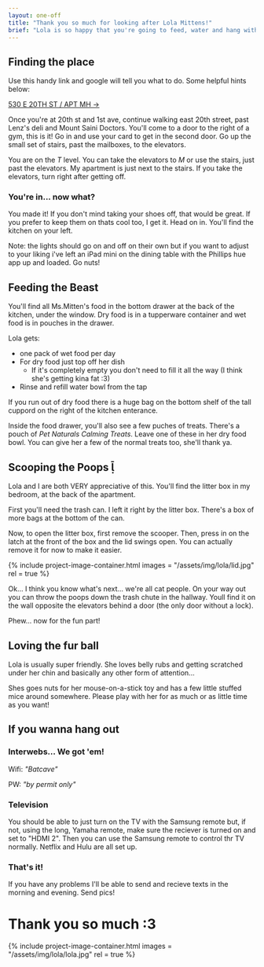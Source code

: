 ```yaml
---
layout: one-off
title: "Thank you so much for looking after Lola Mittens!"
brief: "Lola is so happy that you're going to feed, water and hang with her while I'm away. I've made this guide to help you find her, and everything you need to keep her in purrfect condition!"
--- 
```


## Finding the place

Use this handy link and google will tell you what to do. Some helpful hints below:

[530 E 20TH ST / APT MH &rarr;](https://goo.gl/maps/mQdSpU4r16T2)


Once you're at 20th st and 1st ave, continue walking east 20th street, past Lenz's deli and Mount Saini Doctors. You'll come to a door to the right of a gym, this is it! Go in and use your card to get in the second door. Go up the small set of stairs, past the mailboxes, to the elevators. 

You are on the _T_ level. You can take the elevators to _M_ or use the stairs, just past the elevators. My apartment is just next to the stairs. If you take the elevators, turn right after getting off.

### You're in... now what?

You made it! If you don't mind taking your shoes off, that would be great. If you prefer to keep them on thats cool too, I get it. Head on in. You'll find the kitchen on your left.

Note: the lights should go on and off on their own but if you want to adjust to your liking i've left an iPad mini on the dining table with the Phillips hue app up and loaded. Go nuts!

## Feeding the Beast

You'll find all Ms.Mitten's food in the bottom drawer at the back of the kitchen, under the window. Dry food is in a tupperware container and wet food is in pouches in the drawer. 

Lola gets:

- one pack of wet food per day
- For dry food just top off her dish
  - If it's completely empty you don't need to fill it all the way (I think she's getting kina fat :3)
- Rinse and refill water bowl from the tap 

If you run out of dry food there is a huge bag on the bottom shelf of the tall cuppord on the right of the kitchen enterance. 

Inside the food drawer, you'll also see a few puches of treats. There's a pouch of _Pet Naturals Calming Treats_. Leave one of these in her dry food bowl. You can give her a few of the normal treats too, she'll thank ya.

## Scooping the Poops &#57434;

Lola and I are both VERY appreciative of this. You'll find the litter box in my bedroom, at the back of the apartment.

First you'll need the trash can. I left it right by the litter box. There's a box of more bags at the bottom of the can.

Now, to open the litter box, first remove the scooper. Then, press in on the latch at the front of the box and the lid swings open. You can actually remove it for now to make it easier. 

{%
  include project-image-container.html
  images = "/assets/img/lola/lid.jpg"
  rel = true
%}

Ok... I think you know what's next... we're all cat people. On your way out you can throw the poops down the trash chute in the hallway. Youll find it on the wall opposite the elevators behind a door (the only door without a lock).

Phew... now for the fun part!

## Loving the fur ball

Lola is usually super friendly. She loves belly rubs and getting scratched under her chin and basically any other form of attention...

Shes goes nuts for her mouse-on-a-stick toy and has a few little stuffed mice around somewhere. Please play with her for as much or as little time as you want!

## If you wanna hang out

### Interwebs... We got 'em!
Wifi: _"Batcave"_

PW: _"by permit only"_

### Television
You should be able to just turn on the TV with the Samsung remote but, if not, using the long, Yamaha remote, make sure the reciever is turned on and set to "HDMI 2". Then you can use the Samsung remote to control thr TV normally. Netflix and Hulu are all set up.

### That's it!

If you have any problems I'll be able to send and recieve texts in the morning and evening. Send pics!

# Thank you so much :3  

{%
  include project-image-container.html
  images = "/assets/img/lola/lola.jpg"
  rel = true
%}







